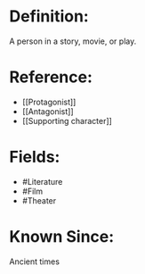

# Definition:
A person in a story, movie, or play.

# Reference:
- [[Protagonist]]
- [[Antagonist]]
- [[Supporting character]]

# Fields: 
- #Literature
- #Film
- #Theater

# Known Since:
Ancient times

